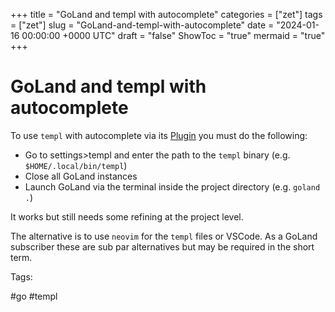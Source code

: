 +++
title = "GoLand and templ with autocomplete"
categories = ["zet"]
tags = ["zet"]
slug = "GoLand-and-templ-with-autocomplete"
date = "2024-01-16 00:00:00 +0000 UTC"
draft = "false"
ShowToc = "true"
mermaid = "true"
+++

# GoLand and templ with autocomplete

To use `templ` with autocomplete via its
[Plugin](https://github.com/templ-go/templ-jetbrains) you must do the following:

- Go to settings>templ and enter the path to the `templ` binary (e.g. `$HOME/.local/bin/templ`)
- Close all GoLand instances
- Launch GoLand via the terminal inside the project directory (e.g. `goland .`)

It works but still needs some refining at the project level.

The alternative is to use `neovim` for the `templ` files or VSCode. As
a GoLand subscriber these are sub par alternatives but may be required in the
short term.

Tags:

  #go #templ
